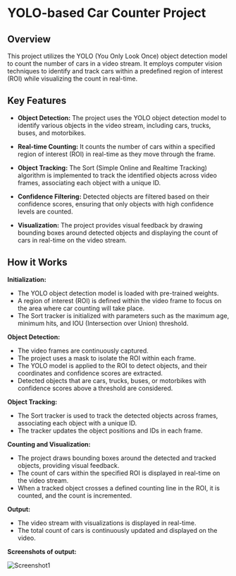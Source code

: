 # YOLO-based Car Counter Project

## Overview

This project utilizes the YOLO (You Only Look Once) object detection model to count the number of cars in a video stream. It employs computer vision techniques to identify and track cars within a predefined region of interest (ROI) while visualizing the count in real-time.

## Key Features

- **Object Detection:** The project uses the YOLO object detection model to identify various objects in the video stream, including cars, trucks, buses, and motorbikes.

- **Real-time Counting:** It counts the number of cars within a specified region of interest (ROI) in real-time as they move through the frame.

- **Object Tracking:** The Sort (Simple Online and Realtime Tracking) algorithm is implemented to track the identified objects across video frames, associating each object with a unique ID.

- **Confidence Filtering:** Detected objects are filtered based on their confidence scores, ensuring that only objects with high confidence levels are counted.

- **Visualization:** The project provides visual feedback by drawing bounding boxes around detected objects and displaying the count of cars in real-time on the video stream.

## How it Works

**Initialization:**

- The YOLO object detection model is loaded with pre-trained weights.
- A region of interest (ROI) is defined within the video frame to focus on the area where car counting will take place.
- The Sort tracker is initialized with parameters such as the maximum age, minimum hits, and IOU (Intersection over Union) threshold.

**Object Detection:**

- The video frames are continuously captured.
- The project uses a mask to isolate the ROI within each frame.
- The YOLO model is applied to the ROI to detect objects, and their coordinates and confidence scores are extracted.
- Detected objects that are cars, trucks, buses, or motorbikes with confidence scores above a threshold are considered.

**Object Tracking:**

- The Sort tracker is used to track the detected objects across frames, associating each object with a unique ID.
- The tracker updates the object positions and IDs in each frame.

**Counting and Visualization:**

- The project draws bounding boxes around the detected and tracked objects, providing visual feedback.
- The count of cars within the specified ROI is displayed in real-time on the video stream.
- When a tracked object crosses a defined counting line in the ROI, it is counted, and the count is incremented.

**Output:**

- The video stream with visualizations is displayed in real-time.
- The total count of cars is continuously updated and displayed on the video.

**Screenshots of output:**

![Screenshot1](https://drive.google.com/file/d/1glfV7f6lgNSzbIaut8qkHi6Zy5Ddh584/view?usp=sharing)
